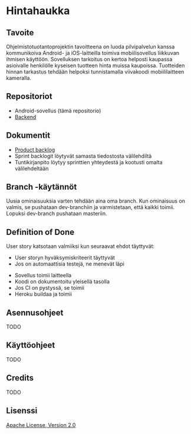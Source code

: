 # Hintahaukka

## Tavoite

Ohjelmistotuotantoprojektin tavoitteena on luoda pilvipalvelun kanssa kommunikoiva Android- ja iOS-laitteilla toimiva
mobiilisovellus liikkuvan ihmisen käyttöön. Sovelluksen tarkoitus on kertoa helposti kaupassa asioivalle henkilölle kyseisen
tuotteen hinta muissa kaupoissa. Tuotteiden hinnan tarkastus tehdään helpoksi tunnistamalla viivakoodi mobiililaitteen
kameralla.

## Repositoriot

* Android-sovellus (tämä repositorio)
* [Backend](https://github.com/Hintahaukka/backend/tree/master)

## Dokumentit

* [Product backlog](https://docs.google.com/spreadsheets/d/1Mazq4EFbfbMsLPeCpOckbu11LNR1Ki2RiNf460z-rpU/edit#gid=0)
* Sprint backlogit löytyvät samasta tiedostosta välilehdiltä
* Tuntikirjanpito löytyy sprinttien yhteydestä ja kootusti omalta välilehdeltään

## Branch -käytännöt

Uusia ominaisuuksia varten tehdään aina oma branch. Kun ominaisuus on valmis, se pushataan dev-branchiin ja varmistetaan, että kaikki toimii. Lopuksi dev-branch pushataan masteriin.

## Definition of Done

User story katsotaan valmiiksi kun seuraavat ehdot täyttyvät:

* User storyn hyväksymiskriteerit täyttyvät
* Jos on automaattisia testejä, ne menevät läpi
<!--
* The line coverage of tests is decent  
-->
* Sovellus toimii laitteella
* Koodi on dokumentoitu yleisellä tasolla
* Jos CI on pystyssä, se toimii
* Heroku buildaa ja toimii

## Asennusohjeet

TODO

## Käyttöohjeet

TODO

## Credits

TODO

## Lisenssi

[Apache License, Version 2.0](https://www.apache.org/licenses/LICENSE-2.0)
